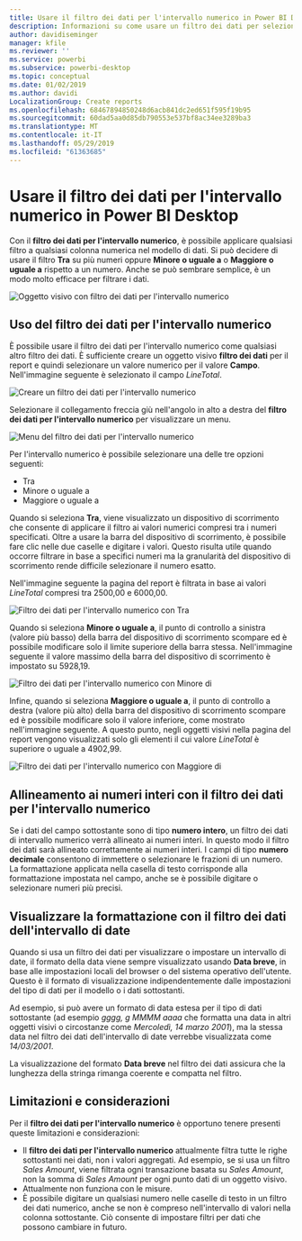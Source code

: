 ```yaml
---
title: Usare il filtro dei dati per l'intervallo numerico in Power BI Desktop
description: Informazioni su come usare un filtro dei dati per selezionare specifici intervalli in Power BI Desktop
author: davidiseminger
manager: kfile
ms.reviewer: ''
ms.service: powerbi
ms.subservice: powerbi-desktop
ms.topic: conceptual
ms.date: 01/02/2019
ms.author: davidi
LocalizationGroup: Create reports
ms.openlocfilehash: 68467894850248d6acb841dc2ed651f595f19b95
ms.sourcegitcommit: 60dad5aa0d85db790553e537bf8ac34ee3289ba3
ms.translationtype: MT
ms.contentlocale: it-IT
ms.lasthandoff: 05/29/2019
ms.locfileid: "61363685"
---
```

# <a name="use-the-numeric-range-slicer-in-power-bi-desktop"></a>Usare il filtro dei dati per l'intervallo numerico in Power BI Desktop
Con il **filtro dei dati per l'intervallo numerico**, è possibile applicare qualsiasi filtro a qualsiasi colonna numerica nel modello di dati. Si può decidere di usare il filtro **Tra** su più numeri oppure **Minore o uguale a** o **Maggiore o uguale a** rispetto a un numero. Anche se può sembrare semplice, è un modo molto efficace per filtrare i dati.

![Oggetto visivo con filtro dei dati per l'intervallo numerico](media/desktop-slicer-numeric-range/desktop-slicer-numeric-range-0.png)

## <a name="using-the-numeric-range-slicer"></a>Uso del filtro dei dati per l'intervallo numerico
È possibile usare il filtro dei dati per l'intervallo numerico come qualsiasi altro filtro dei dati. È sufficiente creare un oggetto visivo **filtro dei dati** per il report e quindi selezionare un valore numerico per il valore **Campo**. Nell'immagine seguente è selezionato il campo *LineTotal*.

![Creare un filtro dei dati per l'intervallo numerico](media/desktop-slicer-numeric-range/desktop-slicer-numeric-range-1-create.png)

Selezionare il collegamento freccia giù nell'angolo in alto a destra del **filtro dei dati per l'intervallo numerico** per visualizzare un menu.

![Menu del filtro dei dati per l'intervallo numerico](media/desktop-slicer-numeric-range/desktop-slicer-numeric-range-2-between.png)

Per l'intervallo numerico è possibile selezionare una delle tre opzioni seguenti:

* Tra
* Minore o uguale a
* Maggiore o uguale a

Quando si seleziona **Tra**, viene visualizzato un dispositivo di scorrimento che consente di applicare il filtro ai valori numerici compresi tra i numeri specificati. Oltre a usare la barra del dispositivo di scorrimento, è possibile fare clic nelle due caselle e digitare i valori. Questo risulta utile quando occorre filtrare in base a specifici numeri ma la granularità del dispositivo di scorrimento rende difficile selezionare il numero esatto.

Nell'immagine seguente la pagina del report è filtrata in base ai valori *LineTotal* compresi tra 2500,00 e 6000,00.

![Filtro dei dati per l'intervallo numerico con Tra](media/desktop-slicer-numeric-range/desktop-slicer-numeric-range-3-between-range.png)

Quando si seleziona **Minore o uguale a**, il punto di controllo a sinistra (valore più basso) della barra del dispositivo di scorrimento scompare ed è possibile modificare solo il limite superiore della barra stessa. Nell'immagine seguente il valore massimo della barra del dispositivo di scorrimento è impostato su 5928,19.

![Filtro dei dati per l'intervallo numerico con Minore di](media/desktop-slicer-numeric-range/desktop-slicer-numeric-range-4-less-than.png)

Infine, quando si seleziona **Maggiore o uguale a**, il punto di controllo a destra (valore più alto) della barra del dispositivo di scorrimento scompare ed è possibile modificare solo il valore inferiore, come mostrato nell'immagine seguente. A questo punto, negli oggetti visivi nella pagina del report vengono visualizzati solo gli elementi il cui valore *LineTotal* è superiore o uguale a 4902,99.

![Filtro dei dati per l'intervallo numerico con Maggiore di](media/desktop-slicer-numeric-range/desktop-slicer-numeric-range-5-greater-than.png)

## <a name="snap-to-whole-numbers-with-the-numeric-range-slicer"></a>Allineamento ai numeri interi con il filtro dei dati per l'intervallo numerico

Se i dati del campo sottostante sono di tipo **numero intero**, un filtro dei dati di intervallo numerico verrà allineato ai numeri interi. In questo modo il filtro dei dati sarà allineato correttamente ai numeri interi. I campi di tipo **numero decimale** consentono di immettere o selezionare le frazioni di un numero. La formattazione applicata nella casella di testo corrisponde alla formattazione impostata nel campo, anche se è possibile digitare o selezionare numeri più precisi.

## <a name="display-formatting-with-the-date-range-slicer"></a>Visualizzare la formattazione con il filtro dei dati dell'intervallo di date

Quando si usa un filtro dei dati per visualizzare o impostare un intervallo di date, il formato della data viene sempre visualizzato usando **Data breve**, in base alle impostazioni locali del browser o del sistema operativo dell'utente. Questo è il formato di visualizzazione indipendentemente dalle impostazioni del tipo di dati per il modello o i dati sottostanti. 

Ad esempio, si può avere un formato di data estesa per il tipo di dati sottostante (ad esempio *gggg, g MMMM aaaa* che formatta una data in altri oggetti visivi o circostanze come *Mercoledì, 14 marzo 2001*), ma la stessa data nel filtro dei dati dell'intervallo di date verrebbe visualizzata come *14/03/2001*.

La visualizzazione del formato **Data breve** nel filtro dei dati assicura che la lunghezza della stringa rimanga coerente e compatta nel filtro. 


## <a name="limitations-and-considerations"></a>Limitazioni e considerazioni
Per il **filtro dei dati per l'intervallo numerico** è opportuno tenere presenti queste limitazioni e considerazioni:

* Il **filtro dei dati per l'intervallo numerico** attualmente filtra tutte le righe sottostanti nei dati, non i valori aggregati. Ad esempio, se si usa un filtro *Sales Amount*, viene filtrata ogni transazione basata su *Sales Amount*, non la somma di *Sales Amount* per ogni punto dati di un oggetto visivo.
* Attualmente non funziona con le misure.
* È possibile digitare un qualsiasi numero nelle caselle di testo in un filtro dei dati numerico, anche se non è compreso nell'intervallo di valori nella colonna sottostante. Ciò consente di impostare filtri per dati che possono cambiare in futuro.
